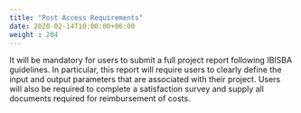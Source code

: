 ```yaml
---
title: "Post Access Requirements"
date: 2020-02-14T10:00:00+06:00
weight : 204
---
```


It will be mandatory for users to submit a full project report following IBISBA guidelines. 
In particular, this report will require users to clearly define the input and output parameters that are associated with their project. 
Users will also be required to complete a satisfaction survey and supply all documents required for reimbursement of costs. 
